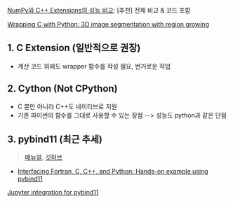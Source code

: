 [NumPy와 C++ Extensions의 성능 비교](http://tech.kakao.com/2018/05/15/python-numpy-extensions/): [추천] 전체 비교 & 코드 포함 

[Wrapping C with Python: 3D image segmentation with region growing](http://notmatthancock.github.io/2017/10/09/region-growing-wrapping-c.html)



## 1. C Extension (일반적으로 권장)

- 계산 코드 외에도 wrapper 함수를 작성 필요, 번거로운 작업 


## 2. Cython (Not CPython)

- C 뿐만 아니라 C++도 네이티브로 지원
- 기존 파이썬의 함수를 그대로 사용할 수 있는 장점 --> 성능도 python과 같은 단점 

## 3. pybind11 (최근 추세)

> [메뉴얼](https://pybind11.readthedocs.io/en/master/), [깃허브](https://github.com/davidcaron/pybind11)


- [Interfacing Fortran, C, C++, and Python: Hands-on example using pybind11](https://coderefinery.github.io/mma/03-pybind11/)

[Jupyter integration for pybind11](https://github.com/aldanor/ipybind)